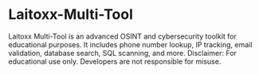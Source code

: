 # Laitoxx-Multi-Tool
Laitoxx Multi-Tool is an advanced OSINT and cybersecurity toolkit for educational purposes. It includes phone number lookup, IP tracking, email validation, database search, SQL scanning, and more. Disclaimer: For educational use only. Developers are not responsible for misuse.
